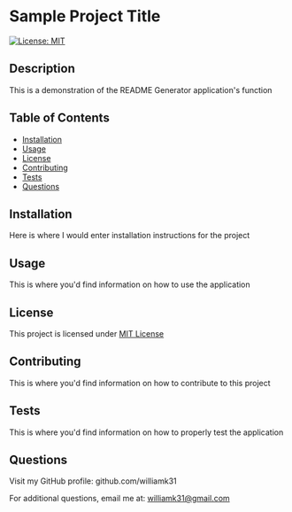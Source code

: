 # Sample Project Title

  [![License: MIT](https://img.shields.io/badge/License-MIT-yellow.svg)](https://opensource.org/licenses/MIT)

  ## Description
  This is a demonstration of the README Generator application's function
  
  ## Table of Contents
  
  - [Installation](#installation)
  - [Usage](#usage)
  - [License](#license)
  - [Contributing](#contributing)
  - [Tests](#tests)
  - [Questions](#questions)
  
  ## Installation
  Here is where I would enter installation instructions for the project
  
  ## Usage
  This is where you'd find information on how to use the application
  

  ## License
  This project is licensed under [MIT License]((https://opensource.org/licenses/MIT))
  
  ## Contributing
  This is where you'd find information on how to contribute to this project
  
  ## Tests
  This is where you'd find information on how to properly test the application
  
  ## Questions
  Visit my GitHub profile: github.com/williamk31
  
  For additional questions, email me at: williamk31@gmail.com
  
